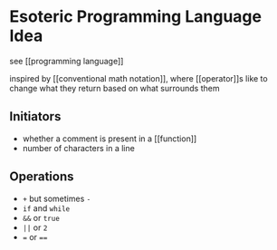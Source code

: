 # Esoteric Programming Language Idea

see [[programming language]]

inspired by [[conventional math notation]], where [[operator]]s like to change what they return based on what surrounds them

## Initiators

- whether a comment is present in a [[function]]
- number of characters in a line

## Operations

- `+` but sometimes `-`
- `if` and `while`
- `&&` or `true`
- `||` or `2`
- `=` or `==`

